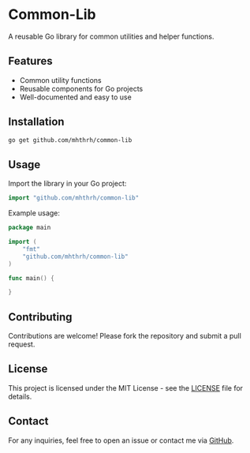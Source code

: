 # Common-Lib

A reusable Go library for common utilities and helper functions.

## Features
- Common utility functions
- Reusable components for Go projects
- Well-documented and easy to use

## Installation
```sh
go get github.com/mhthrh/common-lib
```

## Usage
Import the library in your Go project:
```go
import "github.com/mhthrh/common-lib"
```

Example usage:
```go
package main

import (
    "fmt"
    "github.com/mhthrh/common-lib"
)

func main() {

}
```

## Contributing
Contributions are welcome! Please fork the repository and submit a pull request.

## License
This project is licensed under the MIT License - see the [LICENSE](LICENSE) file for details.

## Contact
For any inquiries, feel free to open an issue or contact me via [GitHub](https://github.com/mhthrh).

